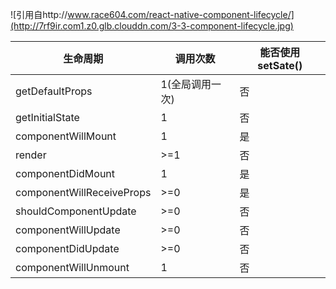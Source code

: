 ![引用自http://www.race604.com/react-native-component-lifecycle/](http://7rf9ir.com1.z0.glb.clouddn.com/3-3-component-lifecycle.jpg)





生命周期 | 调用次数 | 能否使用setSate()
-----|-----|-----
getDefaultProps | 1(全局调用一次) | 否
getInitialState | 1 | 	否
componentWillMount | 	1 | 是
render | >=1 | 否
componentDidMount | 1 | 是
componentWillReceiveProps | >=0 | 是
shouldComponentUpdate | >=0 | 否
componentWillUpdate | >=0 | 否
componentDidUpdate | >=0 | 否
componentWillUnmount | 1 | 否
